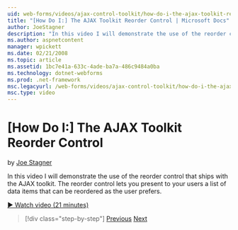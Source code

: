 ```yaml
---
uid: web-forms/videos/ajax-control-toolkit/how-do-i-the-ajax-toolkit-reorder-control
title: "[How Do I:] The AJAX Toolkit Reorder Control | Microsoft Docs"
author: JoeStagner
description: "In this video I will demonstrate the use of the reorder control that ships with the AJAX toolkit. The reorder control lets you present to your users a list o..."
ms.author: aspnetcontent
manager: wpickett
ms.date: 02/21/2008
ms.topic: article
ms.assetid: 1bc7e41a-633c-4ade-ba7a-486c9484a0ba
ms.technology: dotnet-webforms
ms.prod: .net-framework
msc.legacyurl: /web-forms/videos/ajax-control-toolkit/how-do-i-the-ajax-toolkit-reorder-control
msc.type: video
---
```

[How Do I:] The AJAX Toolkit Reorder Control
====================
by [Joe Stagner](https://github.com/JoeStagner)

In this video I will demonstrate the use of the reorder control that ships with the AJAX toolkit. The reorder control lets you present to your users a list of data items that can be reordered as the user prefers.

[&#9654; Watch video (21 minutes)](https://channel9.msdn.com/Blogs/ASP-NET-Site-Videos/how-do-i-the-ajax-toolkit-reorder-control)

>[!div class="step-by-step"]
[Previous](how-do-i-use-the-aspnet-ajax-updatepanelanimation-extender.md)
[Next](utilize-the-ajax-rating-control-in-the-aspnet-toolkit.md)
